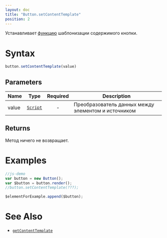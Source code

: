 ```yaml
---
layout: doc
title: "Button.setContentTemplate"
position: 2
---
```


Устанавливает [функцию](../../Script/) шаблонизации содержимого кнопки.

# Syntax

```js
button.setContentTemplate(value)
```

## Parameters

|Name|Type|Required|Description|
|----|----|:--:|-----------|
|value|[`Script`](../../Script/)|-|Преобразователь данных между элементом и источником|

## Returns

Метод ничего не возвращает.

# Examples

```js
//js-demo
var button = new Button();
var $button = button.render();
//button.setContentTemplate(???);

$elementForExample.append($button);
```

# See Also

* [`getContentTemplate`](../Button.getContentTemplate/)
